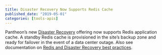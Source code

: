 ```yaml
---
title: Disaster Recovery Now Supports Redis Cache
published_date: "2019-05-01"
categories: [tools-apis]
---
```

Pantheon’s new [Disaster Recovery](https://pantheon.io/features/disaster-recovery) offering now supports Redis application cache. A standby Redis cache is provisioned in the site’s backup zone and ready for failover in the event of a data center outage. Also see documentation on [Redis and Disaster Recovery best practices](/multizone-failover#redis-and-multizone-failover-best-practices).
